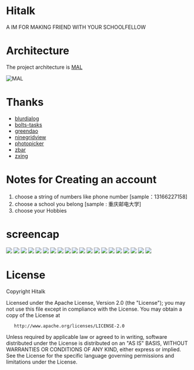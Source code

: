 # Hitalk
A IM FOR MAKING FRIEND WITH YOUR SCHOOLFELLOW

# Architecture
The project architecture is [MAL](http://www.jianshu.com/p/ae831e01dc54)

![MAL](screencap/MAL.png)

# Thanks
* [blurdialog](https://github.com/tvbarthel/BlurDialogFragment)
* [bolts-tasks](https://github.com/BoltsFramework/Bolts-Android)
* [greendao](https://github.com/greenrobot/greenDAO)
* [ninegridview](https://github.com/jeasonlzy/NineGridView)
* [photopicker](https://github.com/donglua/PhotoPicker)
* [zbar](https://github.com/ZBar/ZBar)
* [zxing](https://github.com/zxing/zxing)

# Notes for Creating an account
1. choose a string of numbers like phone number [sample：13166227158]
2. choose a school you belong [sample : 重庆邮电大学]
3. choose your Hobbies


# screencap
![](screencap/1.png) ![](screencap/2.png) ![](screencap/3.png) ![](screencap/4.png)
![](screencap/5.png) ![](screencap/6.png) ![](screencap/7.png) ![](screencap/8.png)
![](screencap/9.png) ![](screencap/10.png) ![](screencap/11.png) ![](screencap/12.png)
![](screencap/13.png) ![](screencap/14.png) ![](screencap/15.png) ![](screencap/16.png)
![](screencap/17.png) ![](screencap/18.png) ![](screencap/19.png) ![](screencap/20.png)

# License

   Copyright Hitalk

   Licensed under the Apache License, Version 2.0 (the "License");
   you may not use this file except in compliance with the License.
   You may obtain a copy of the License at

       http://www.apache.org/licenses/LICENSE-2.0

   Unless required by applicable law or agreed to in writing, software
   distributed under the License is distributed on an "AS IS" BASIS,
   WITHOUT WARRANTIES OR CONDITIONS OF ANY KIND, either express or implied.
   See the License for the specific language governing permissions and
   limitations under the License.